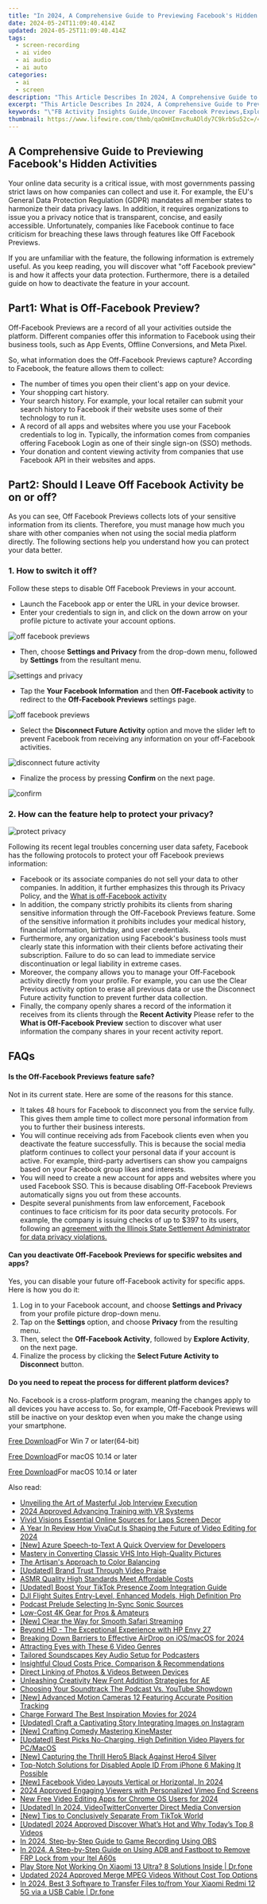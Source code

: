 ```yaml
---
title: "In 2024, A Comprehensive Guide to Previewing Facebook's Hidden Activities"
date: 2024-05-24T11:09:40.414Z
updated: 2024-05-25T11:09:40.414Z
tags: 
  - screen-recording
  - ai video
  - ai audio
  - ai auto
categories: 
  - ai
  - screen
description: "This Article Describes In 2024, A Comprehensive Guide to Previewing Facebook's Hidden Activities"
excerpt: "This Article Describes In 2024, A Comprehensive Guide to Previewing Facebook's Hidden Activities"
keywords: "\"FB Activity Insights Guide,Uncover Facebook Previews,Exploring FB Hidden Events,Facebook Secret Previews Tutorial,Decode FB Behind-the-Scenes,Understanding FB Invisible Features,Navigating FB Activity Concealment\""
thumbnail: https://www.lifewire.com/thmb/qaOmHImvcRuADldy7C9krbSu52c=/400x300/filters:no_upscale():max_bytes(150000):strip_icc()/d-link-router-4705a41645354fa29320d679d7f7e819.jpg
---
```


## A Comprehensive Guide to Previewing Facebook's Hidden Activities

Your online data security is a critical issue, with most governments passing strict laws on how companies can collect and use it. For example, the EU's General Data Protection Regulation (GDPR) mandates all member states to harmonize their data privacy laws. In addition, it requires organizations to issue you a privacy notice that is transparent, concise, and easily accessible. Unfortunately, companies like Facebook continue to face criticism for breaching these laws through features like Off Facebook Previews.

If you are unfamiliar with the feature, the following information is extremely useful. As you keep reading, you will discover what "off Facebook preview" is and how it affects your data protection. Furthermore, there is a detailed guide on how to deactivate the feature in your account.

## Part1: What is Off-Facebook Preview?

Off-Facebook Previews are a record of all your activities outside the platform. Different companies offer this information to Facebook using their business tools, such as App Events, Offline Conversions, and Meta Pixel.

So, what information does the Off-Facebook Previews capture? According to Facebook, the feature allows them to collect:

* The number of times you open their client's app on your device.
* Your shopping cart history.
* Your search history. For example, your local retailer can submit your search history to Facebook if their website uses some of their technology to run it.
* A record of all apps and websites where you use your Facebook credentials to log in. Typically, the information comes from companies offering Facebook Login as one of their single sign-on (SSO) methods.
* Your donation and content viewing activity from companies that use Facebook API in their websites and apps.

## Part2: Should I Leave Off Facebook Activity be on or off?

As you can see, Off Facebook Previews collects lots of your sensitive information from its clients. Therefore, you must manage how much you share with other companies when not using the social media platform directly. The following sections help you understand how you can protect your data better.

### 1\. How to switch it off?

Follow these steps to disable Off Facebook Previews in your account.

* Launch the Facebook app or enter the URL in your device browser.
* Enter your credentials to sign in, and click on the down arrow on your profile picture to activate your account options.

![off facebook previews](https://images.wondershare.com/filmora/article-images/2022/09/off-facebook-previews-1.jpg)

* Then, choose **Settings and Privacy** from the drop-down menu, followed by **Settings** from the resultant menu.

![settings and privacy](https://images.wondershare.com/filmora/article-images/2022/09/off-facebook-previews-2.jpg)

* Tap the **Your Facebook Information** and then **Off-Facebook activity** to redirect to the **Off-Facebook Previews** settings page.

![off facebook previews](https://images.wondershare.com/filmora/article-images/2022/09/off-facebook-previews-3.jpg)

* Select the **Disconnect Future Activity** option and move the slider left to prevent Facebook from receiving any information on your off-Facebook activities.

![disconnect future activity](https://images.wondershare.com/filmora/article-images/2022/09/off-facebook-previews-4.jpg)

* Finalize the process by pressing **Confirm** on the next page.

![confirm](https://images.wondershare.com/filmora/article-images/2022/09/off-facebook-previews-5.jpg)

### 2\. How can the feature help to protect your privacy?

![protect privacy](https://images.wondershare.com/filmora/article-images/2022/09/off-facebook-previews-6.jpg)

Following its recent legal troubles concerning user data safety, Facebook has the following protocols to protect your off Facebook previews information:

* Facebook or its associate companies do not sell your data to other companies. In addition, it further emphasizes this through its Privacy Policy, and the [What is off-Facebook activity](https://www.facebook.com/off%5Ffacebook%5Factivity)
* In addition, the company strictly prohibits its clients from sharing sensitive information through the Off-Facebook Previews feature. Some of the sensitive information it prohibits includes your medical history, financial information, birthday, and user credentials.
* Furthermore, any organization using Facebook's business tools must clearly state this information with their clients before activating their subscription. Failure to do so can lead to immediate service discontinuation or legal liability in extreme cases.
* Moreover, the company allows you to manage your Off-Facebook activity directly from your profile. For example, you can use the Clear Previous activity option to erase all previous data or use the Disconnect Future activity function to prevent further data collection.
* Finally, the company openly shares a record of the information it receives from its clients through the **Recent Activity** Please refer to the **What is Off-Facebook Preview** section to discover what user information the company shares in your recent activity report.

## FAQs

#### Is the Off-Facebook Previews feature safe?

Not in its current state. Here are some of the reasons for this stance.

* It takes 48 hours for Facebook to disconnect you from the service fully. This gives them ample time to collect more personal information from you to further their business interests.
* You will continue receiving ads from Facebook clients even when you deactivate the feature successfully. This is because the social media platform continues to collect your personal data if your account is active. For example, third-party advertisers can show you campaigns based on your Facebook group likes and interests.
* You will need to create a new account for apps and websites where you used Facebook SSO. This is because disabling Off-Facebook Previews automatically signs you out from these accounts.
* Despite several punishments from law enforcement, Facebook continues to face criticism for its poor data security protocols. For example, the company is issuing checks of up to $397 to its users, following an [agreement with the Illinois State Settlement Administrator for data privacy violations.](https://www.nbcchicago.com/news/local/did-you-receive-a-illinois-facebook-settlement-check-in-the-mail-heres-why-and-what-to-know-about-it/2839499/)

#### Can you deactivate Off-Facebook Previews for specific websites and apps?

Yes, you can disable your future off-Facebook activity for specific apps. Here is how you do it:

1. Log in to your Facebook account, and choose **Settings and Privacy** from your profile picture drop-down menu.
2. Tap on the **Settings** option, and choose **Privacy** from the resulting menu.
3. Then, select the **Off-Facebook Activity**, followed by **Explore Activity**, on the next page.
4. Finalize the process by clicking the **Select Future Activity to Disconnect** button.

#### Do you need to repeat the process for different platform devices?

No. Facebook is a cross-platform program, meaning the changes apply to all devices you have access to. So, for example, Off-Facebook Previews will still be inactive on your desktop even when you make the change using your smartphone.

[Free Download](https://tools.techidaily.com/wondershare/filmora/download/)For Win 7 or later(64-bit)

[Free Download](https://tools.techidaily.com/wondershare/filmora/download/)For macOS 10.14 or later

[Free Download](https://tools.techidaily.com/wondershare/filmora/download/)For macOS 10.14 or later

<ins class="adsbygoogle"
     style="display:block"
     data-ad-format="autorelaxed"
     data-ad-client="ca-pub-7571918770474297"
     data-ad-slot="1223367746"></ins>

<ins class="adsbygoogle"
     style="display:block"
     data-ad-format="autorelaxed"
     data-ad-client="ca-pub-7571918770474297"
     data-ad-slot="1223367746"></ins>



<ins class="adsbygoogle"
     style="display:block"
     data-ad-client="ca-pub-7571918770474297"
     data-ad-slot="8358498916"
     data-ad-format="auto"
     data-full-width-responsive="true"></ins>


<span class="atpl-alsoreadstyle">Also read:</span>
<div><ul>
<li><a href="https://extra-information.techidaily.com/unveiling-the-art-of-masterful-job-interview-execution/"><u>Unveiling the Art of Masterful Job Interview Execution</u></a></li>
<li><a href="https://extra-information.techidaily.com/2024-approved-advancing-training-with-vr-systems/"><u>2024 Approved  Advancing Training with VR Systems</u></a></li>
<li><a href="https://extra-information.techidaily.com/vivid-visions-essential-online-sources-for-laps-screen-decor/"><u>Vivid Visions  Essential Online Sources for Laps Screen Decor</u></a></li>
<li><a href="https://extra-information.techidaily.com/a-year-in-review-how-vivacut-is-shaping-the-future-of-video-editing-for-2024/"><u>A Year In Review  How VivaCut Is Shaping the Future of Video Editing for 2024</u></a></li>
<li><a href="https://extra-information.techidaily.com/new-azure-speech-to-text-a-quick-overview-for-developers/"><u>[New] Azure Speech-to-Text  A Quick Overview for Developers</u></a></li>
<li><a href="https://extra-information.techidaily.com/mastery-in-converting-classic-vhs-into-high-quality-pictures/"><u>Mastery in Converting Classic VHS Into High-Quality Pictures</u></a></li>
<li><a href="https://extra-information.techidaily.com/the-artisans-approach-to-color-balancing/"><u>The Artisan's Approach to Color Balancing</u></a></li>
<li><a href="https://extra-information.techidaily.com/updated-brand-trust-through-video-praise/"><u>[Updated] Brand Trust Through Video Praise</u></a></li>
<li><a href="https://extra-information.techidaily.com/asmr-quality-high-standards-meet-affordable-costs/"><u>ASMR Quality  High Standards Meet Affordable Costs</u></a></li>
<li><a href="https://extra-information.techidaily.com/updated-boost-your-tiktok-presence-zoom-integration-guide/"><u>[Updated] Boost Your TikTok Presence  Zoom Integration Guide</u></a></li>
<li><a href="https://extra-information.techidaily.com/dji-flight-suites-entry-level-enhanced-models-high-definition-pro/"><u>DJI Flight Suites  Entry-Level, Enhanced Models, High Definition Pro</u></a></li>
<li><a href="https://extra-information.techidaily.com/podcast-prelude-selecting-in-sync-sonic-sources/"><u>Podcast Prelude  Selecting In-Sync Sonic Sources</u></a></li>
<li><a href="https://extra-information.techidaily.com/low-cost-4k-gear-for-pros-and-amateurs/"><u>Low-Cost 4K Gear for Pros & Amateurs</u></a></li>
<li><a href="https://extra-information.techidaily.com/new-clear-the-way-for-smooth-safari-streaming/"><u>[New] Clear the Way for Smooth Safari Streaming</u></a></li>
<li><a href="https://extra-information.techidaily.com/beyond-hd-the-exceptional-experience-with-hp-envy-27/"><u>Beyond HD - The Exceptional Experience with HP Envy 27</u></a></li>
<li><a href="https://extra-information.techidaily.com/breaking-down-barriers-to-effective-airdrop-on-iosmacos-for-2024/"><u>Breaking Down Barriers to Effective AirDrop on iOS/macOS for 2024</u></a></li>
<li><a href="https://extra-information.techidaily.com/attracting-eyes-with-these-6-video-genres/"><u>Attracting Eyes with These 6 Video Genres</u></a></li>
<li><a href="https://extra-information.techidaily.com/tailored-soundscapes-key-audio-setup-for-podcasters/"><u>Tailored Soundscapes  Key Audio Setup for Podcasters</u></a></li>
<li><a href="https://extra-information.techidaily.com/insightful-cloud-costs-price-comparison-and-recommendations/"><u>Insightful Cloud Costs  Price, Comparison & Recommendations</u></a></li>
<li><a href="https://extra-information.techidaily.com/direct-linking-of-photos-and-videos-between-devices/"><u>Direct Linking of Photos & Videos Between Devices</u></a></li>
<li><a href="https://extra-information.techidaily.com/unleashing-creativity-new-font-addition-strategies-for-ae/"><u>Unleashing Creativity  New Font Addition Strategies for AE</u></a></li>
<li><a href="https://extra-information.techidaily.com/choosing-your-soundtrack-the-podcast-vs-youtube-showdown/"><u>Choosing Your Soundtrack  The Podcast Vs. YouTube Showdown</u></a></li>
<li><a href="https://extra-information.techidaily.com/new-advanced-motion-cameras-12-featuring-accurate-position-tracking/"><u>[New] Advanced Motion Cameras 12  Featuring Accurate Position Tracking</u></a></li>
<li><a href="https://extra-information.techidaily.com/charge-forward-the-best-inspiration-movies-for-2024/"><u>Charge Forward  The Best Inspiration Movies for 2024</u></a></li>
<li><a href="https://extra-information.techidaily.com/updated-craft-a-captivating-story-integrating-images-on-instagram/"><u>[Updated] Craft a Captivating Story  Integrating Images on Instagram</u></a></li>
<li><a href="https://extra-information.techidaily.com/new-crafting-comedy-mastering-kinemaster/"><u>[New] Crafting Comedy  Mastering KineMaster</u></a></li>
<li><a href="https://extra-information.techidaily.com/updated-best-picks-no-charging-high-definition-video-players-for-pcmacos/"><u>[Updated] Best Picks  No-Charging, High Definition Video Players for PC/MacOS</u></a></li>
<li><a href="https://extra-information.techidaily.com/new-capturing-the-thrill-hero5-black-against-hero4-silver/"><u>[New] Capturing the Thrill  Hero5 Black Against Hero4 Silver</u></a></li>
<li><a href="https://apple-account.techidaily.com/top-notch-solutions-for-disabled-apple-id-from-iphone-6-making-it-possible-by-drfone-ios/"><u>Top-Notch Solutions for Disabled Apple ID From iPhone 6 Making It Possible</u></a></li>
<li><a href="https://facebook-videos.techidaily.com/new-facebook-video-layouts-vertical-or-horizontal-in-2024/"><u>[New] Facebook Video Layouts  Vertical or Horizontal, In 2024</u></a></li>
<li><a href="https://vimeo-videos.techidaily.com/2024-approved-engaging-viewers-with-personalized-vimeo-end-screens/"><u>2024 Approved  Engaging Viewers with Personalized Vimeo End Screens</u></a></li>
<li><a href="https://ai-driven-video-production.techidaily.com/new-free-video-editing-apps-for-chrome-os-users-for-2024/"><u>New Free Video Editing Apps for Chrome OS Users for 2024</u></a></li>
<li><a href="https://twitter-videos.techidaily.com/updated-in-2024-videotwitterconverter-direct-media-conversion/"><u>[Updated] In 2024, VideoTwitterConverter  Direct Media Conversion</u></a></li>
<li><a href="https://tiktok-video-recordings.techidaily.com/new-tips-to-conclusively-separate-from-tiktok-world/"><u>[New] Tips to Conclusively Separate From TikTok World</u></a></li>
<li><a href="https://facebook-clips.techidaily.com/updated-2024-approved-discover-whats-hot-and-why-todays-top-8-videos/"><u>[Updated] 2024 Approved  Discover What’s Hot and Why  Today’s Top 8 Videos</u></a></li>
<li><a href="https://remote-screen-capture.techidaily.com/in-2024-step-by-step-guide-to-game-recording-using-obs/"><u>In 2024, Step-by-Step Guide to Game Recording Using OBS</u></a></li>
<li><a href="https://bypass-frp.techidaily.com/in-2024-a-step-by-step-guide-on-using-adb-and-fastboot-to-remove-frp-lock-from-your-itel-a60s-by-drfone-android/"><u>In 2024, A Step-by-Step Guide on Using ADB and Fastboot to Remove FRP Lock from your Itel A60s</u></a></li>
<li><a href="https://fix-guide.techidaily.com/play-store-not-working-on-xiaomi-13-ultra-8-solutions-inside-drfone-by-drfone-fix-android-problems-fix-android-problems/"><u>Play Store Not Working On Xiaomi 13 Ultra? 8 Solutions Inside | Dr.fone</u></a></li>
<li><a href="https://video-ai-editor.techidaily.com/updated-2024-approved-merge-mpeg-videos-without-cost-top-options/"><u>Updated 2024 Approved Merge MPEG Videos Without Cost Top Options</u></a></li>
<li><a href="https://android-transfer.techidaily.com/in-2024-best-3-software-to-transfer-files-tofrom-your-xiaomi-redmi-12-5g-via-a-usb-cable-drfone-by-drfone-transfer-from-android-transfer-from-android/"><u>In 2024, Best 3 Software to Transfer Files to/from Your Xiaomi Redmi 12 5G via a USB Cable | Dr.fone</u></a></li>
</ul></div>

